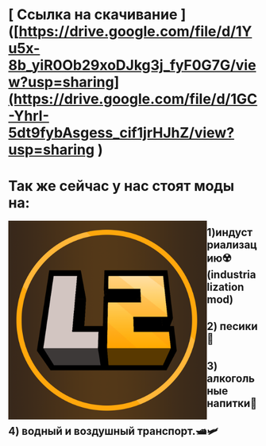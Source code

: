 # [ Ссылка на скачивание ]([https://drive.google.com/file/d/1Yu5x-8b_yiR0Ob29xoDJkg3j_fyF0G7G/view?usp=sharing](https://drive.google.com/file/d/1GC-YhrI-5dt9fybAsgess_cif1jrHJhZ/view?usp=sharing )

#  Так же сейчас у нас стоят моды на: 

<img src="assets/pack.png" align="left" width="400px" alt="LIFEMC">

## 1)индустриализацию☢️ (industrialization mod)
## 2) песики💉
## 3) алкогольные напитки🍹
## 4) водный и воздушный транспорт.🛥️🛩️
